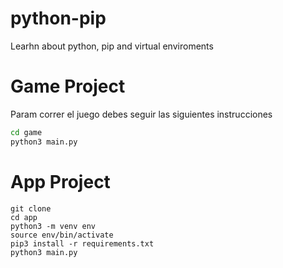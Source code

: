 # python-pip
Learhn about python, pip and virtual enviroments

# Game Project

Param correr el juego debes seguir las siguientes instrucciones

```sh
cd game
python3 main.py
```

# App Project

```
git clone
cd app
python3 -m venv env 
source env/bin/activate
pip3 install -r requirements.txt
python3 main.py
```